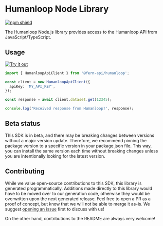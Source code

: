 # Humanloop Node Library

[![npm shield](https://img.shields.io/npm/v/@fern-api/humanloop)](https://www.npmjs.com/package/@fern-api/humanloop)

The Humanloop Node.js library provides access to the Humanloop API from JavaScript/TypeScript.

<!--

## Documentation

API documentation is available at <{docs_url}>.

-->

## Usage

[![Try it out](https://developer.stackblitz.com/img/open_in_stackblitz.svg)](https://stackblitz.com/edit/humanloop-typescript?file=app.ts&view=editor)

```typescript
import { HumanloopApiClient } from '@fern-api/humanloop';

const client = new HumanloopApiClient({
  apiKey: 'MY_API_KEY',
});

const response = await client.dataset.get(12345);

console.log('Received response from Humanloop!', response);
```

## Beta status

This SDK is in beta, and there may be breaking changes between versions without a major version update. Therefore, we recommend pinning the package version to a specific version in your package.json file. This way, you can install the same version each time without breaking changes unless you are intentionally looking for the latest version.

## Contributing

While we value open-source contributions to this SDK, this library is generated programmatically. Additions made directly to this library would have to be moved over to our generation code, otherwise they would be overwritten upon the next generated release. Feel free to open a PR as a proof of concept, but know that we will not be able to merge it as-is. We suggest [opening an issue](https://github.com/fern-humanloop/humanloop-node/issues) first to discuss with us!

On the other hand, contributions to the README are always very welcome!
